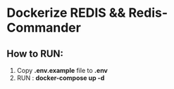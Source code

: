 # Dockerize REDIS && Redis-Commander 


## How to RUN: 
1. Copy **.env.example** file to **.env**
1. RUN : **docker-compose up -d**